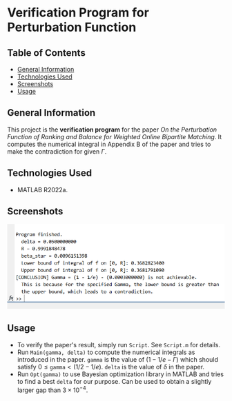 # Verification Program for Perturbation Function

## Table of Contents

* [General Information](#general-information)
* [Technologies Used](#technologies-used)
* [Screenshots](#screenshots)
* [Usage](#usage)

## General Information
This project is the **verification program** for the paper _On the Perturbation Function of Ranking and Balance for Weighted Online Bipartite Matching_. It computes the numerical integral in Appendix B of the paper and tries to make the contradiction for given $\Gamma$.
## Technologies Used
* MATLAB R2022a.

## Screenshots

![Screenshot](./img/screenshot.png)

## Usage

- To verify the paper's result, simply run `Script`. See `Script.m` for details.
- Run `Main(gamma, delta)` to compute the numerical integrals as introduced in the paper. `gamma` is the value of $(1 - 1/e - \Gamma)$ which should satisfy $0 \le \texttt{gamma} < (1/2-1/e)$. `delta` is the value of $\delta$ in the paper.
- Run `Opt(gamma)` to use Bayesian optimization library in MATLAB and tries to find a best `delta` for our purpose. Can be used to obtain a slightly larger gap than $3\times 10^{-4}$.

